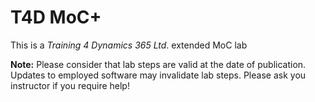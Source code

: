 # T4D MoC+

This is a _Training 4 Dynamics 365 Ltd_. extended MoC lab

__Note:__ Please consider that lab steps are valid at the date of publication. Updates to employed software may invalidate lab steps. Please ask you instructor if you require help!